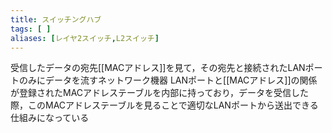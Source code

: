 ```yaml
---
title: スイッチングハブ
tags: [ ]
aliases: [レイヤ2スイッチ,L2スイッチ]
---
```

受信したデータの宛先[[MACアドレス]]を見て，その宛先と接続されたLANポートのみにデータを流すネットワーク機器
LANポートと[[MACアドレス]]の関係が登録されたMACアドレステーブルを内部に持っており，データを受信した際，このMACアドレステーブルを見ることで適切なLANポートから送出できる仕組みになっている